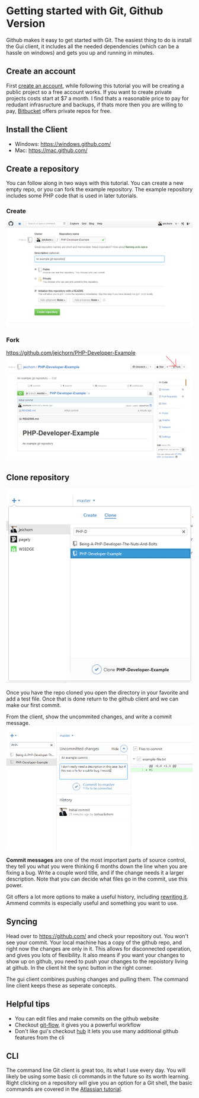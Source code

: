 # Getting started with Git, Github Version

Github makes it easy to get started with Git.  The easiest thing to do is install the Gui client, it includes all the needed dependencies (which can be a hassle on windows) and gets you up and running in minutes.

## Create an account
First [create an account](https://github.com/), while following this tutorial you will be creating a public project so a free account works.  If you want to create private projects costs start at $7 a month. I find thats a reasonable price to pay for redudant infrasructure and backups, if thats more then you are willing to pay, [Bitbucket](https://bitbucket.org/plans) offers private repos for free.

## Install the Client
* Windows: https://windows.github.com/
* Mac: https://mac.github.com/

## Create a repository
You can follow along in two ways with this tutorial.  You can create a new empty repo, or you can fork the example repository.  The example repository includes some PHP code that is used in later tutorials.

### Create
![Create](github-create.png)

### Fork
https://github.com/jeichorn/PHP-Developer-Example
![Fork](github-fork.png)

## Clone repository

![Clone](github-clone.png)

Once you have the repo cloned you open the directory in your favorite and add a test file.  Once that is done return to the github client and we can make our first commit.

From the client, show the uncommited changes, and write a commit message.
![Commit](github-commit.png)

**Commit messages** are one of the most important parts of source control, they tell you what you were thinking 6 months down the line when you are fixing a bug.  Write a couple word title, and if the change needs it a larger description.  Note that you can decide what files go in the commit, use this power.

Git offers a lot more options to make a useful history, including [rewriting it](https://www.atlassian.com/git/tutorial/rewriting-git-history).  Ammend commits is especially useful and something you want to use.

## Syncing

Head over to https://github.com/ and check your repository out.  You won't see your commit.  Your local machine has a copy of the github repo, and right now the changes are only in it.  This allows for disconnected operation, and gives you lots of flexibility.  It also means if you want your changes to show up on github, you need to push your changes to the repoistory living at github.  In the client hit the sync button in the right corner.

The gui client combines pushing changes and pulling them.  The command line client keeps these as seperate concepts.

## Helpful tips

* You can edit files and make commits on the github website
* Checkout [git-flow](https://github.com/nvie/gitflow), it gives you a powerful workflow
* Don't like gui's checkout [hub](https://hub.github.com/) it lets you use many additional github features from the cli


## CLI
The command line Git client is great too, its what I use every day.  You will likely be using some basic cli commands in the future so its worth learning.  Right clicking on a repository will give you an option for a Git shell, the basic commands are covered in the [Atlassian tutorial](https://www.atlassian.com/git/tutorial/git-basics).
